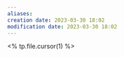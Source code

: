 ```yaml
---
aliases: 
creation date: 2023-03-30 18:02
modification date: 2023-03-30 18:02
---
```


<% tp.file.cursor(1) %>



